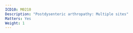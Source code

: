 ```yaml
---
ICD10: M0210
Description: "Postdysenteric arthropathy: Multiple sites"
Matters: Yes
Weight: 1
---
```

